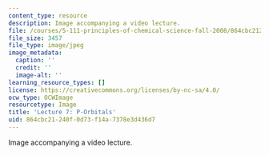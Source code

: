 ```yaml
---
content_type: resource
description: Image accompanying a video lecture.
file: /courses/5-111-principles-of-chemical-science-fall-2008/864cbc21240f0d73f14a7378e3d436d7_7.jpg
file_size: 3457
file_type: image/jpeg
image_metadata:
  caption: ''
  credit: ''
  image-alt: ''
learning_resource_types: []
license: https://creativecommons.org/licenses/by-nc-sa/4.0/
ocw_type: OCWImage
resourcetype: Image
title: 'Lecture 7: P-Orbitals'
uid: 864cbc21-240f-0d73-f14a-7378e3d436d7
---
```

Image accompanying a video lecture.